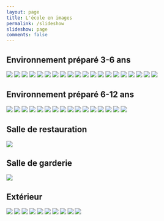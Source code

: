 ```yaml
---
layout: page
title: L'école en images
permalink: /slideshow
slideshow: page
comments: false
---
```


## Environnement préparé 3-6 ans

[![](https://drive.google.com/uc?export=view&id=108s3m4u0jWlpHK1bPxZPeJDUgbMjRL9g)](https://drive.google.com/uc?export=view&id=1doGjbA33lQqHAF7q_GzlXK96uJMPu8Lh
)
[![](https://drive.google.com/uc?export=view&id=1Bn1it5qsvuEsSRvv3hNPcZWEB-OTEinn)](https://drive.google.com/uc?export=view&id=13JMn_IORDg1OsYXUlnyml6aHuU_veuNo
)
[![](https://drive.google.com/uc?export=view&id=1EBXgZRM7PWVO4miuOBliUnLLO-YQ6goQ)](https://drive.google.com/uc?export=view&id=1uBOYUWFEF2Fo0DyLhJfS7B8htFmOOmkg
)
[![](https://drive.google.com/uc?export=view&id=1JjcNyhQ5Iqrs7LPM8Jz94tpNmzznK8GQ)](https://drive.google.com/uc?export=view&id=1aSRjkaHMOgH5uI_riDdbX367cxSApv8l
)
[![](https://drive.google.com/uc?export=view&id=1KZIxaVi0OiEql8S-4uHa1gvp0sWsywnh)](https://drive.google.com/uc?export=view&id=17bUgn101p-P_sHXCfwEn4Q5VMlGgsfPw
)
[![](https://drive.google.com/uc?export=view&id=1L8sVjuzcgYeOBFP8v7o9OS8IsfcNXWDT)](https://drive.google.com/uc?export=view&id=1b59EyREBDbwopsmorpxAKBYRkwEEpLjB
)
[![](https://drive.google.com/uc?export=view&id=1MBDTnQG_Dak6z9dus7BT1pYd-3RPVsUK)](https://drive.google.com/uc?export=view&id=1O8Xdk1rAfjrfRJqSc0l5JyuN125AZPIz
)
[![](https://drive.google.com/uc?export=view&id=1OKNfoAPFY3EDcj5bsEkGlMmOCsipctHN)](https://drive.google.com/uc?export=view&id=1QbwuhVdShntCGBg2Qkzu6tqYnivlQuXH
)
[![](https://drive.google.com/uc?export=view&id=1PfTFPwZPQcP4KrS432eiRqBVM9RT_86f)](https://drive.google.com/uc?export=view&id=1-3e7L-Tz-plDbYb0GDZ66hhegOEQls4x
)
[![](https://drive.google.com/uc?export=view&id=1PpF5oG9DAjPpvxhNMD-GBqZGEIZ106xr)](https://drive.google.com/uc?export=view&id=1xfO4xk1MPQgQy11k2XU6wQN0ktC_lzU7
)
[![](https://drive.google.com/uc?export=view&id=1QzwtnH7-5P3H_kvuOFxVoXAEwkdRIdGf)](https://drive.google.com/uc?export=view&id=1aN_1R6eCEQJhxC7npxVYEAnQ8PjcQ82e
)
[![](https://drive.google.com/uc?export=view&id=1SZNbkeBoU5bV-vrHHylZs3axzv14ycp9)](https://drive.google.com/uc?export=view&id=1trOY1hvxtDmejuGvztybU4OzXG7nRwkd
)
[![](https://drive.google.com/uc?export=view&id=1TrhUMCzKRp9jBcJRTM5Vbbr_M7E68Pay)](https://drive.google.com/uc?export=view&id=1M7AsbJyChF9Lba-PDtdCkWxqmS_iS6c0
)
[![](https://drive.google.com/uc?export=view&id=1b5j8nTPqu3Edc62qytpzP2B8UUaZUMk-)](https://drive.google.com/uc?export=view&id=1b8-NVnqlMVhzICE3VCoDTVzEBNJ8RG3L
)
[![](https://drive.google.com/uc?export=view&id=1bcFEr32S9aAcNVaXbga9Wm9KyeeouLI2)](https://drive.google.com/uc?export=view&id=1qx4cazHeBaKTutdOf7nApG_gedWxoXcT
)
[![](https://drive.google.com/uc?export=view&id=1glvPNHBfZUCCW5VfQd5F0ihSgU-Hhd5e)](https://drive.google.com/uc?export=view&id=1r217QH2JJ-cJYsfuKFvpK885Ndqw3vEL
)
[![](https://drive.google.com/uc?export=view&id=1j32sb_ZBzuSrnlBs3xDKR2yFNb6rewey)](https://drive.google.com/uc?export=view&id=1f5SoOqfCEdQFxZkO1uLY4OWdtdnVwsFR
)
[![](https://drive.google.com/uc?export=view&id=1jCQfZ_XhgqW0IdWVdJYXF10BiZe4jd2b)](https://drive.google.com/file/d/14Gaxs6P0F5EVb049B5m7Rifq-bPwB_CX/view?usp=sharing)
[![](https://drive.google.com/uc?export=view&id=1k-b8ylSpGcxmVUtSBvDZMt29V7K28ZZw)](https://drive.google.com/uc?export=view&id=1g-2-ihA6xgh2oFwXm3Xmk-uJVLwT5hJe
)
[![](https://drive.google.com/uc?export=view&id=1ngb0W8Xx04ANpdEhhGUf7oHXFCzurhmk)](https://drive.google.com/uc?export=view&id=1CbX_6qP54SIbdCQjTRh6WiGUdF88HBnB
)

## Environnement préparé 6-12 ans

[![](https://drive.google.com/uc?export=view&id=1MH27jSYLEcTCtGlUfU7x-WSjDIaxhGUD)](https://drive.google.com/uc?export=view&id=1WjleDn5VqblRkVPcsdaMf4TISWbUvhgh
)
[![](https://drive.google.com/uc?export=view&id=1LV_AYhK-4bdC6TumwplLStloWrYBnNAO)](https://drive.google.com/uc?export=view&id=1DZGSK5Cxh0GdvY2PYS3x4DOxvH7Umu7w
)
[![](https://drive.google.com/uc?export=view&id=1FTOvOUxvrk8jPHw6Ous_b-j_V8iKuqr8)](https://drive.google.com/uc?export=view&id=14P7doEPI9PlXutbLDmORMIbWiLN5idR8
)
[![](https://drive.google.com/uc?export=view&id=1GuB-emU3RFz_sJMkIbBZHGjTBtXPmNc8)](https://drive.google.com/uc?export=view&id=1J3a5fJml9Y2RtGtbtZQOXpQHvwOEdEmZ
)
[![](https://drive.google.com/uc?export=view&id=1HWIk14WNYGMIkBsTnF2OhLCqY6WKPGc6)](https://drive.google.com/uc?export=view&id=1gnJZNjG14Uh6BT3NmpIiVNztTo4cFCZz
)
[![](https://drive.google.com/uc?export=view&id=1BNkIPLPDK_UsbzWau0kDpvjbPn-ymSks)](https://drive.google.com/uc?export=view&id=1JBPeiGPdsp5X4nY2ct5AnQRdndY6sdle
)
[![](https://drive.google.com/uc?export=view&id=1N6i1QCOhY-mPDanfwWGLLiusNzHFw0Ey)]()
[![](https://drive.google.com/uc?export=view&id=1Nql4BZgb2QelkyaMV6O8hGDsZrAjNmT1)]()
[![](https://drive.google.com/uc?export=view&id=1NvMRt0feUSBwgV3W5YV4CqipsD_McF-K)]()
[![](https://drive.google.com/uc?export=view&id=1T17oCtubMIv0EA3wnMS_kjlYJndBfTri)]()
[![](https://drive.google.com/uc?export=view&id=1_Ml3ICiYbBC5ThXCSMpdaDOYHgJu3lM-)]()
[![](https://drive.google.com/uc?export=view&id=1c8hfck2fD2gAaWr4VWEEVM1Od9u3BW1Q)]()
[![](https://drive.google.com/uc?export=view&id=1hVmUCoRFtz55eRkC8XefPpQBr6uMRxi3)]()
[![](https://drive.google.com/uc?export=view&id=1lS6xJHrbzD2_ZurODMI5v7XJkvqdqqKm)]()
[![](https://drive.google.com/uc?export=view&id=1mmWp54IE9D7jNt2KBLY3FzNctXYB4ZMI)]()
[![](https://drive.google.com/uc?export=view&id=1sdSyd9JWS2FXgm96Qp3SQkyU59_7hjnh)]()

## Salle de restauration

[![](https://drive.google.com/uc?export=view&id=1i5RHacHk_9srfTGqrzyyBzxZWIXspvmL)](https://drive.google.com/uc?export=view&id=1-Rwz52c7zukMFrRlQSER1eQKJLni5a_2
)

## Salle de garderie 

[![](https://drive.google.com/uc?export=view&id=102Dml6JTbDVxifqF8_S-Y6T6r3JbYs8Q)](https://drive.google.com/uc?export=view&id=1g7Xy1WluJ7GhAdz75T_eVlkNXukPOO4r
)

## Extérieur

[![](https://drive.google.com/uc?export=view&id=1lOsr4Px8-3R2QcIh2gOUM2NSq4RDjWvb)](https://drive.google.com/uc?export=view&id=1dOtF-8hyBlEciONVoBoyyVVOp8HSehYy
)
[![](https://drive.google.com/uc?export=view&id=1TDxRdCbiSyrxlkUALhCNHJ0ZbCzHj1M6)](https://drive.google.com/uc?export=view&id=1UymQ-unihh2jdZ__S_Mt0W1MoNAUO8da
)
[![](https://drive.google.com/uc?export=view&id=1Vp33Q3EC7n7FBIb-W64batQAxHqAvE4k)]()
[![](https://drive.google.com/uc?export=view&id=1RDxZqgWFQRGkCFc56aX_noW_2XzOoHqb)]()
[![](https://drive.google.com/uc?export=view&id=1RkWy1TTyYPpAnBOAL_K_sBABrYGUrnm-)]()
[![](https://drive.google.com/uc?export=view&id=1M-K1PorFSADP9_LkX28PaDSybdFWZpua)]()
[![](https://drive.google.com/uc?export=view&id=1OAIoGJLM1woZRQP8eUr29JrgmKsV3NbW)]()
[![](https://drive.google.com/uc?export=view&id=1EiaqCW8vQgmCk6M8BkY4nWssi242A7AH)]()
[![](https://drive.google.com/uc?export=view&id=1m92X-ECIlNKydr4pKbrvp-01Xp8XEVG5)]()
[![](https://drive.google.com/uc?export=view&id=1veKRY-pXNqEBZ-H8HSYPPD6HmpqJqUK7)]()
